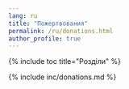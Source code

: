 ```yaml
---
lang: ru
title: "Пожертвования"
permalink: /ru/donations.html
author_profile: true
---
```



{% include toc title="Розділи" %}

{% include inc/donations.md %}